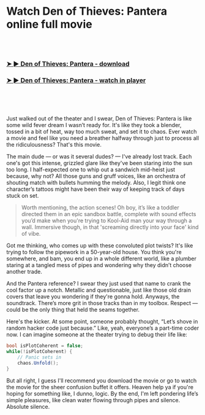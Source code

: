 <h1>Watch Den of Thieves: Pantera online full movie</h1>


<br><br>

<h3><a href="https://Harrys-neufranason1984.github.io/ykhfaixqtk/">➤ ► Den of Thieves: Pantera - download</a></h3> 
<h3><a href="https://Harrys-neufranason1984.github.io/ykhfaixqtk/">➤ ► Den of Thieves: Pantera - watch in player</a></h3>


<br><br><br>


Just walked out of the theater and I swear, Den of Thieves: Pantera is like some wild fever dream I wasn’t ready for. It's like they took a blender, tossed in a bit of heat, way too much sweat, and set it to chaos. Ever watch a movie and feel like you need a breather halfway through just to process all the ridiculousness? That's this movie.

The main dude — or was it several dudes? — I've already lost track. Each one's got this intense, grizzled glare like they've been staring into the sun too long. I half-expected one to whip out a sandwich mid-heist just because, why not? All those guns and gruff voices, like an orchestra of shouting match with bullets humming the melody. Also, I legit think one character’s tattoos might have been their way of keeping track of days stuck on set. 

> Worth mentioning, the action scenes! Oh boy, it’s like a toddler directed them in an epic sandbox battle, complete with sound effects you’d make when you're trying to Kool-Aid man your way through a wall. Immersive though, in that 'screaming directly into your face' kind of vibe. 

Got me thinking, who comes up with these convoluted plot twists? It's like trying to follow the pipework in a 50-year-old house. You think you're somewhere, and bam, you end up in a whole different world, like a plumber staring at a tangled mess of pipes and wondering why they didn’t choose another trade. 

And the Pantera reference? I swear they just used that name to crank the cool factor up a notch. Metallic and questionable, just like those old drain covers that leave you wondering if they're gonna hold. Anyways, the soundtrack. There’s more grit in those tracks than in my toolbox. Respect — could be the only thing that held the seams together.

Here's the kicker. At some point, someone probably thought, “Let’s shove in random hacker code just because.” Like, yeah, everyone’s a part-time coder now. I can imagine someone at the theater trying to debug their life like:

```csharp
bool isPlotCoherent = false;
while(!isPlotCoherent) {
    // Panic sets in
    chaos.Unfold();
}
```

But all right, I guess I'll recommend you download the movie or go to watch the movie for the sheer confusion buffet it offers. Heaven help ya if you're hoping for something like, I dunno, logic. By the end, I'm left pondering life’s simple pleasures, like clean water flowing through pipes and silence. Absolute silence. 
